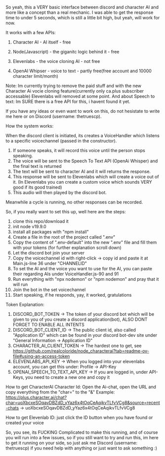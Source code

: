 So yeah, this a VERY basic interface between discord and character AI and more like a concept than a real mechanic. I was able to get the response time to under 5 seconds, which is still a little bit high, but yeah, will work for now. 


It works with a few APIs:

1. Character AI - AI itself - free
2. Node(Javascript) - the giganitc logic behind it - free
   
3. Elevenlabs - the voice cloning AI - not free
4. OpenAI Whipser - voice to text - partly free(free account and 10000 character limit/month)

Note:
Im currently trying to remove the paid stuff and with the new Character Ai vocie cloning feature(currently only ca.plus subscriber accessable) Elevenlabs will removed at some point. 
And about Speech to text: Im SURE there is a free API for this, i havent found it yet.


If you have any ideas or even want to work on this, do not hesistate to write me here or on Discord (username: thetruescp).


How the system works:

When the discord client is initiated, its creates a VoiceHandler which listens to a specific voicechannel (passed in the constructor). 
1. If someone speaks, it will record this voice until the person stops speaking.
2. The voice will be sent to the Speech To Text API (OpenAi Whisper) and the final text is returned
3. The text will be sent to character AI and it will returns the response.
4. This response will be sent to Elevenlabs which will create a voice out of it. (In Elevenlabs you can create a custom voice which sounds VERY good if its good trained)
5. This audio will then played by the discord bot.

Meanwhile a cycle is running, no other responses can be recorded.

So, if you really want to set this up, well here are the steps:

1. clone this repo/download it 
2. init node v19.9.0 
3. install all packages with "npm install"
4. Create a file in the root of the project called ".env"
5. Copy the content of ".env-default" into the new ".env" file and fill them with your tokens (for further explanation scroll down)
6. Let the discord bot join your server
7. Copy the voicechannel id with right-click -> copy id and paste it at Main.js-line 36 under "CHANNELID"
8. To set the AI and the voice you want to use for the AI, you can paste their regarding AIs under VoiceHandler.js-90 and 91
9. Run everything with "npx nodemon" or "npm nodemon" and pray that it will run
10. Join the bot in the set voicechannel
11. Start speaking, if he responds, yay, it worked, gratulations


Token Explanation:

1. DISCORD_BOT_TOKEN -> The token of your discord bot which will be given to you of you create a discord application(bot), ALSO DONT FORGET TO ENABLE ALL INTENTS
2. DISCORD_BOT_CLIENT_ID -> The public client id, also called "Application ID" which can be found in your discord bot-dev site under "General Information -> Application ID"
3. CHARACTER_AI_CLIENT_TOKEN -> The hardest one to get, see https://github.com/realcoloride/node_characterai?tab=readme-ov-file#using-an-access-token
4. ELEVENLABS_API_KEY -> When you logged into your elevenlabs account, you can get this under: Profile -> API-Key
5. OPENAI_SPEECH_TO_TEXT_API_KEY -> If you are logged in, under API-Keys, you need to create a new one and copy it

How to get CharacterAI Character Id: Open the Ai-chat, open the URL and copy everything from the "char=" to the "&"
Example: https://plus.character.ai/chat?char=uoXbcxeSOqavDBZdD_yYaz6x4tOqCeAqikvTLfvVCg8&source=recent-chats -> uoXbcxeSOqavDBZdD_yYaz6x4tOqCeAqikvTLfvVCg8

How to get Elevenlab ID: just click the ID button when you have found or created your voice


So, you see, its FUCKING Complicated to make this running, and of course you will run into a few issues, so 
if you still want to try and run this, im here to get it running on your side, so just ask me Discord (username: thetruescp) if you need help with anything or just want to ask something :)

